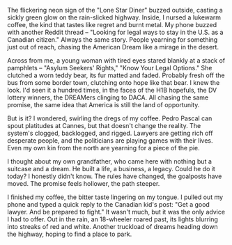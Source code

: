 The flickering neon sign of the "Lone Star Diner" buzzed outside, casting a sickly green glow on the rain-slicked highway. Inside, I nursed a lukewarm coffee, the kind that tastes like regret and burnt metal. My phone buzzed with another Reddit thread – "Looking for legal ways to stay in the U.S. as a Canadian citizen." Always the same story. People yearning for something just out of reach, chasing the American Dream like a mirage in the desert.

Across from me, a young woman with tired eyes stared blankly at a stack of pamphlets – "Asylum Seekers' Rights," "Know Your Legal Options." She clutched a worn teddy bear, its fur matted and faded. Probably fresh off the bus from some border town, clutching onto hope like that bear. I knew the look. I'd seen it a hundred times, in the faces of the H1B hopefuls, the DV lottery winners, the DREAMers clinging to DACA. All chasing the same promise, the same idea that America is still the land of opportunity.

But is it? I wondered, swirling the dregs of my coffee. Pedro Pascal can spout platitudes at Cannes, but that doesn't change the reality. The system's clogged, backlogged, and rigged. Lawyers are getting rich off desperate people, and the politicians are playing games with their lives. Even my own kin from the north are yearning for a piece of the pie.

I thought about my own grandfather, who came here with nothing but a suitcase and a dream. He built a life, a business, a legacy. Could he do it today? I honestly didn't know. The rules have changed, the goalposts have moved. The promise feels hollower, the path steeper.

I finished my coffee, the bitter taste lingering on my tongue. I pulled out my phone and typed a quick reply to the Canadian kid's post: "Get a good lawyer. And be prepared to fight." It wasn't much, but it was the only advice I had to offer. Out in the rain, an 18-wheeler roared past, its lights blurring into streaks of red and white. Another truckload of dreams heading down the highway, hoping to find a place to park.